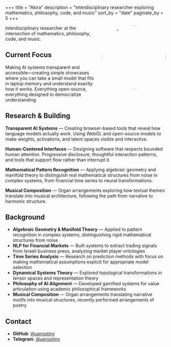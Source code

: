 +++
title = "Akira"
description = "Interdisciplinary researcher exploring mathematics, philosophy, code, and music"
sort_by = "date"
paginate_by = 5
+++

<img src="/images/akira.jpeg" alt="Akira" style="width: 200px; height: 200px; border-radius: 50%; float: right; margin: 0 0 20px 20px;">

Interdisciplinary researcher at the intersection of mathematics, philosophy, code, and music.

## Current Focus

Making AI systems transparent and accessible—creating simple showcases where you can take a small model that fits in laptop memory and understand exactly how it works. Everything open-source, everything designed to democratize understanding.

## Research & Building

**Transparent AI Systems** — Creating browser-based tools that reveal how language models actually work. Using WebGL and open-source models to make weights, activations, and latent spaces visible and interactive.

**Human-Centered Interfaces** — Designing software that respects bounded human attention. Progressive disclosure, thoughtful interaction patterns, and tools that support flow rather than interrupt it.

**Mathematical Pattern Recognition** — Applying algebraic geometry and manifold theory to distinguish real mathematical structures from noise in complex systems, from financial time series to neural transformations.

**Musical Composition** — Organ arrangements exploring how textual themes translate into musical architecture, following the path from narrative to harmonic structure.

## Background

- **Algebraic Geometry & Manifold Theory** — Applied to pattern recognition in complex systems, distinguishing rigid mathematical structures from noise
- **NLP for Financial Markets** — Built systems to extract trading signals from Israeli business press, analyzing market player ontologies
- **Time Series Analysis** — Research on prediction methods with focus on making mathematical assumptions explicit for appropriate model selection
- **Dynamical Systems Theory** — Explored topological transformations in tensor spaces and representation theory
- **Philosophy of AI Alignment** — Developed gamified systems for value articulation using academic philosophical frameworks
- **Musical Composition** — Organ arrangements translating narrative motifs into musical structures, recently performed arrangements of poetry

## Contact

- **GitHub**: [@uprootiny](https://github.com/uprootiny)
- **Telegram**: [@uprootiny](https://t.me/uprootiny)
